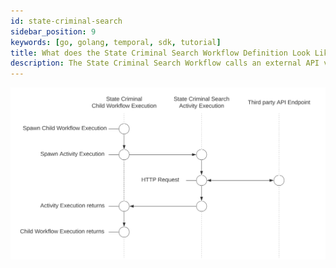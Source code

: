 ```yaml
---
id: state-criminal-search
sidebar_position: 9
keywords: [go, golang, temporal, sdk, tutorial]
title: What does the State Criminal Search Workflow Definition Look Like?
description: The State Criminal Search Workflow calls an external API via an Activity Execution and returns the results.
---
```


<!--SNIPSTART background-checks-state-criminal-workflow-definition-->
<!--SNIPEND-->

![Swim lane diagram of the State Criminal Search Child Workflow Execution](images/state-criminal-search-flow.svg)
